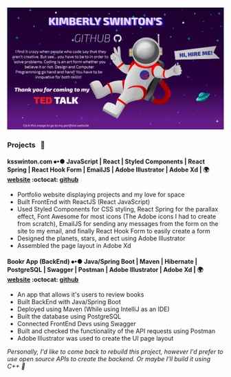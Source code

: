 [![Kimberly's Portfolio Banner](./images/GitHubBanner.png)](https://ksswinton.com)

### Projects &nbsp; 🔭

#### ksswinton.com ⦁•● JavaScript | React | Styled Components | React Spring | React Hook Form | EmailJS | Adobe Illustrator | Adobe Xd | 🌍 [website](ksswinton.com) :octocat: [github](https://github.com/KSSwimmy/portfolio_V3)

- Portfolio website displaying projects and my love for space
- Built FrontEnd with ReactJS (React JavaScript)
- Used Styled Components for CSS styling, React Spring for the parallax effect, Font Awesome for most icons (The Adobe icons I had to create from scratch), EmailJS for sending any messages from the form on the site to my email, and finally React Hook Form to easily create a form
- Designed the planets, stars, and ect using Adobe Illustrator
- Assembled the page layout in Adobe Xd

#### Bookr App (BackEnd) ⦁•● Java/Spring Boot | Maven | Hibernate | PostgreSQL | Swagger | Postman | Adobe Illustrator | Adobe Xd | 🌍 [website](https://bookr.vercel.app/login) :octocat: [github](https://github.com/BW-BookR-2019/BE)

- An app that allows it's users to review books
- Built BackEnd with Java/Spring Boot
- Deployed using Maven (While using IntelliJ as an IDE)
- Built the database using PostgreSQL
- Connected FrontEnd Devs using Swagger 
- Built and checked the functionality of the API requests using Postman
-  Adobe Illustrator was used to create the UI page layout

*Personally, I'd like to come back to rebuild this project, however I'd prefer to use open source APIs to create the backend. Or maybe I'll build it using C++ 🤔*


